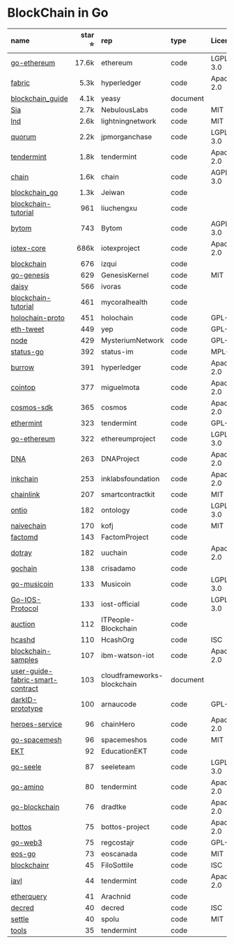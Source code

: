 # BlockChain in Go

|name|star :star: |rep|type|License|
|:-- |--:|:--|:--|:--|
|[go-ethereum](https://github.com/ethereum/go-ethereum) |17.6k|ethereum|code|LGPL-3.0|
|[fabric](https://github.com/hyperledger/fabric) |5.3k|hyperledger|code|Apache-2.0|
|[blockchain_guide](https://github.com/yeasy/blockchain_guide) |4.1k|yeasy|document|
|[Sia](https://github.com/NebulousLabs/Sia) |2.7k|NebulousLabs|code|MIT|
|[lnd](https://github.com/lightningnetwork/lnd) |2.6k|lightningnetwork|code|MIT|
|[quorum](https://github.com/jpmorganchase/quorum) |2.2k|jpmorganchase|code|LGPL-3.0|
|[tendermint](https://github.com/tendermint/tendermint) |1.8k|tendermint|code|Apache-2.0|
|[chain](https://github.com/chain/chain) |1.6k|chain|code|AGPL-3.0|
|[blockchain_go](https://github.com/Jeiwan/blockchain_go) |1.3k|Jeiwan|code|
|[blockchain-tutorial](https://github.com/liuchengxu/blockchain-tutorial) |961|liuchengxu|code|
|[bytom](https://github.com/Bytom/bytom) |743|Bytom|code|AGPL-3.0|
|[iotex-core](https://github.com/iotexproject/iotex-core) |686k|iotexproject|code|Apache-2.0|
|[blockchain](https://github.com/izqui/blockchain) |676|izqui|code|
|[go-genesis](https://github.com/GenesisKernel/go-genesis) |629|GenesisKernel|code|MIT|
|[daisy](https://github.com/ivoras/daisy) |566|ivoras|code|
|[blockchain-tutorial](https://github.com/mycoralhealth/blockchain-tutorial) |461|mycoralhealth|code|
|[holochain-proto](https://github.com/holochain/holochain-proto) |451|holochain|code|GPL-3.0|
|[eth-tweet](https://github.com/yep/eth-tweet) |449|yep|code|GPL-3.0|
|[node](https://github.com/MysteriumNetwork/node) |429|MysteriumNetwork|code|GPL-3.0|
|[status-go](https://github.com/status-im/status-go) |392|status-im|code|MPL-2.0|
|[burrow](https://github.com/hyperledger/burrow) |391|hyperledger|code|Apache-2.0|
|[cointop](https://github.com/miguelmota/cointop) |377|miguelmota|code|Apache-2.0|
|[cosmos-sdk](https://github.com/cosmos/cosmos-sdk) |365|cosmos|code|Apache-2.0|
|[ethermint](https://github.com/tendermint/ethermint) |323|tendermint|code|GPL-3.0|
|[go-ethereum](https://github.com/ethereumproject/go-ethereum) |322|ethereumproject|code|LGPL-3.0|
|[DNA](https://github.com/DNAProject/DNA) |263|DNAProject|code|Apache-2.0|
|[inkchain](https://github.com/inklabsfoundation/inkchain) |253|inklabsfoundation|code|Apache-2.0|
|[chainlink](https://github.com/smartcontractkit/chainlink) |207|smartcontractkit|code|MIT|
|[ontio](https://github.com/ontio/ontology) |182|ontology|code|LGPL-3.0|
|[naivechain](https://github.com/kofj/naivechain) |170|kofj|code|MIT|
|[factomd](https://github.com/FactomProject/factomd) |143|FactomProject|code|
|[dotray](https://github.com/uuchain/dotray) |182|uuchain|code|Apache-2.0|
|[gochain](https://github.com/crisadamo/gochain) |138|crisadamo|code|
|[go-musicoin](https://github.com/Musicoin/go-musicoin) |133|Musicoin|code|LGPL-3.0|
|[Go-IOS-Protocol](https://github.com/iost-official/Go-IOS-Protocol) |133|iost-official|code|LGPL-3.0|
|[auction](https://github.com/ITPeople-Blockchain/auction) |112|ITPeople-Blockchain|code|
|[hcashd](https://github.com/HcashOrg/hcashd) |110|HcashOrg|code|ISC|
|[blockchain-samples](https://github.com/ibm-watson-iot/blockchain-samples) |107|ibm-watson-iot|code|Apache-2.0|
|[user-guide-fabric-smart-contract](https://github.com/cloudframeworks-blockchain/user-guide-fabric-smart-contract) |103|cloudframeworks-blockchain|document|
|[darkID-prototype](https://github.com/arnaucode/darkID-prototype) |100|arnaucode|code|GPL-3.0|
|[heroes-service](https://github.com/chainHero/heroes-service) |96|chainHero|code|Apache-2.0
|[go-spacemesh](https://github.com/spacemeshos/go-spacemesh) |96|spacemeshos|code|MIT|
|[EKT](https://github.com/EducationEKT/EKT) |92|EducationEKT|code|
|[go-seele](https://github.com/seeleteam/go-seele) |87|seeleteam|code|LGPL-3.0||
|[go-amino](https://github.com/tendermint/go-amino) |80|tendermint|code|Apache-2.0|
|[go-blockchain](https://github.com/dradtke/go-blockchain) |76|dradtke|code|Apache-2.0|
|[bottos](https://github.com/bottos-project/bottos) |75|bottos-project|code|Apache-2.0|
|[go-web3](https://github.com/regcostajr/go-web3) |75|regcostajr|code|GPL-3.0|
|[eos-go](https://github.com/eoscanada/eos-go) |73|eoscanada|code|MIT|
|[blockchainr](https://github.com/FiloSottile/blockchainr) |45|FiloSottile|code|ISC|
|[iavl](https://github.com/tendermint/iavl) |44|tendermint|code|Apache-2.0|
|[etherquery](https://github.com/Arachnid/etherquery) |41|Arachnid|code||
|[decred](https://github.com/decred/dcrdata) |40|decred|code|ISC|
|[settle](https://github.com/spolu/settle) |40|spolu|code|MIT|
|[tools](https://github.com/tendermint/tools) |35|tendermint|code|